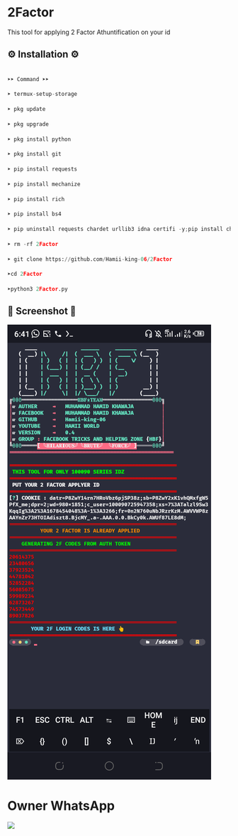 # 2Factor
This tool for applying 2 Factor Athuntification on your id




## ⚙️ Installation ⚙️

```python

➤➤ Command ➤➤

➤ termux-setup-storage

➤ pkg update

➤ pkg upgrade

➤ pkg install python

➤ pkg install git

➤ pip install requests

➤ pip install mechanize

➤ pip install rich

➤ pip install bs4

➤ pip uninstall requests chardet urllib3 idna certifi -y;pip install chardet urllib3 idna certifi requests

➤ rm -rf 2Factor

➤ git clone https://github.com/Hamii-king-06/2Factor

➤cd 2Factor

➤python3 2Factor.py

```

## 📸 Screenshot 📸

![Screenshot_20230105-192615_com termux](https://github.com/Hamii-king-06/2Factor/blob/main/Screenshot_20230310-184139.png)


# Owner WhatsApp


[![](https://img.shields.io/badge/Whatsapp-CHAT-red?logo=Whatsapp&logoColor=Brightgreen&labelColor=white)](https://wa.me/923155912839?text=Itx+HAMII+KING) <br><br>
